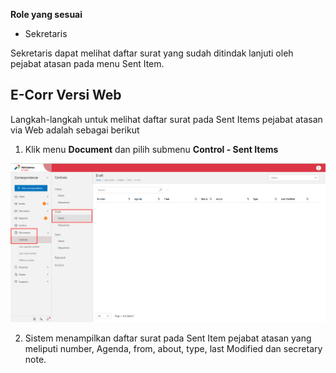 **Role yang sesuai**

- Sekretaris

Sekretaris dapat melihat daftar surat yang sudah ditindak lanjuti oleh pejabat atasan pada menu Sent Item.

## **E-Corr Versi Web**

Langkah-langkah untuk melihat daftar surat pada Sent Items pejabat atasan via Web adalah sebagai berikut

1. Klik menu **Document** dan pilih submenu **Control - Sent Items**

![gambar](DocumentControl/DC_Web/AG7.png)

2. Sistem menampilkan daftar surat pada Sent Item pejabat atasan yang meliputi number, Agenda, from, about, type, last Modified dan secretary note.


